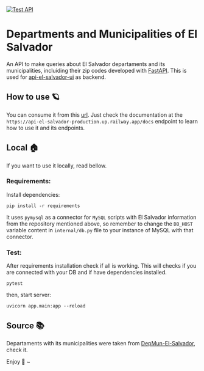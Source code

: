 [![Test API](https://github.com/standoge/api-El-Salvador/actions/workflows/testing.yml/badge.svg)](https://github.com/standoge/api-El-Salvador/actions/workflows/testing.yml)

# Departments and Municipalities of El Salvador

An API to make queries about El Salvador departaments and its municipalities, incluiding their zip codes developed with [FastAPI](https://fastapi.tiangolo.com/). This is used for [api-el-salvador-ui](https://github.com/caeher/api-El-Salvador-UI) as backend.

## How to use :ringed_planet:
You can consume it from this [url](https://api-el-salvador-production.up.railway.app/). Just check the documentation at the `https://api-el-salvador-production.up.railway.app/docs` endpoint to learn how to use it and its endpoints.

## Local 🏠

If you want to use it locally, read bellow.

### Requirements:

Install dependencies:

```
pip install -r requirements

```

It uses `pymysql` as a connector for `MySQL` scripts with El Salvador information from the repository mentioned above, so remember to change the `DB_HOST` variable content in `internal/db.py` file to your instance of MySQL with that connector.

### Test:

After requirements installation check if all is working. This will checks if you are connected with your DB and if have dependencies installed.

```
pytest

```

then, start server:

```
uvicorn app.main:app --reload

```

## Source :books:

Departaments with its municipalities were taken from [DepMun-El-Salvador](https://github.com/SamBurgos/DepMun-El-Salvador), check it.

Enjoy :bamboo: ~
